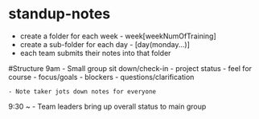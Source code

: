 # standup-notes

- create a folder for each week - week[weekNumOfTraining]
- create a sub-folder for each day - [day(monday...)]
- each team submits their notes into that folder

#Structure
9am - Small group sit down/check-in
	- project status
	- feel for course
	- focus/goals
	- blockers
		- questions/clarification
	
	- Note taker jots down notes for everyone

9:30 ~ - Team leaders bring up overall status to main group
